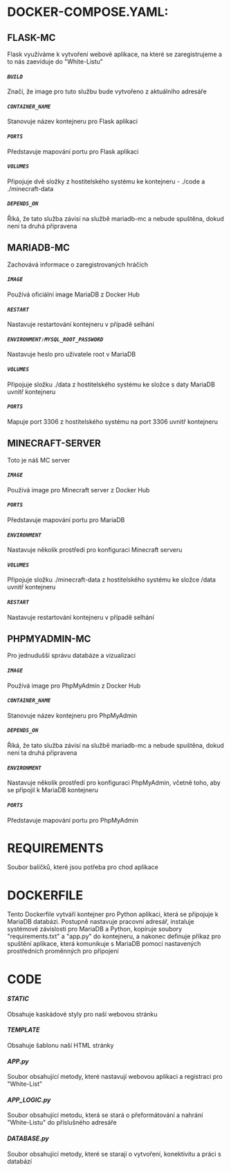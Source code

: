 # DOCKER-COMPOSE.YAML:

## FLASK-MC
Flask využíváme k vytvoření webové aplikace, na které se zaregistrujeme a to nás zaeviduje do "White-Listu"
#### <i>````BUILD````</i>
Značí, že image pro tuto službu bude vytvořeno z aktuálního adresáře
#### <i>````CONTAINER_NAME````</i>    
Stanovuje název kontejneru pro Flask aplikaci
#### <i>````PORTS````</i> 
Představuje mapování portu pro Flask aplikaci
#### <i>````VOLUMES````</i> 
Připojuje dvě složky z hostitelského systému ke kontejneru - ./code a ./minecraft-data
#### <i>````DEPENDS_ON````</i> 
Říká, že tato služba závisí na službě mariadb-mc a nebude spuštěna, dokud není ta druhá připravena

## MARIADB-MC
Zachovává informace o zaregistrovaných hráčích
#### <i>````IMAGE````</i>  
Používá oficiální image MariaDB z Docker Hub
#### <i>````RESTART````</i> 
Nastavuje restartování kontejneru v případě selhání
#### <i>````ENVIRONMENT:MYSQL_ROOT_PASSWORD````</i> 
Nastavuje heslo pro uživatele root v MariaDB
#### <i>````VOLUMES````</i>  
Připojuje složku ./data z hostitelského systému ke složce s daty MariaDB uvnitř kontejneru
#### <i>````PORTS````</i> 
Mapuje port 3306 z hostitelského systému na port 3306 uvnitř kontejneru

## MINECRAFT-SERVER
Toto je náš MC server
#### <i>````IMAGE````</i> 
Používá image pro Minecraft server z Docker Hub
#### <i>````PORTS````</i> 
Představuje mapování portu pro MariaDB
#### <i>````ENVIRONMENT````</i> 
Nastavuje několik prostředí pro konfiguraci Minecraft serveru
#### <i>````VOLUMES````</i> 
Připojuje složku ./minecraft-data z hostitelského systému ke složce /data uvnitř kontejneru
#### <i>````RESTART````</i> 
Nastavuje restartování kontejneru v případě selhání

## PHPMYADMIN-MC
Pro jednudušší správu databáze a vizualizaci
#### <i>````IMAGE````</i> 
Používá image pro PhpMyAdmin z Docker Hub
#### <i>````CONTAINER_NAME````</i> 
Stanovuje název kontejneru pro PhpMyAdmin
#### <i>````DEPENDS_ON````</i> 
Říká, že tato služba závisí na službě mariadb-mc a nebude spuštěna, dokud není ta druhá připravena
#### <i>````ENVIRONMENT````</i> 
Nastavuje několik prostředí pro konfiguraci PhpMyAdmin, včetně toho, aby se připojil k MariaDB kontejneru
#### <i>````PORTS````</i> 
Představuje mapování portu pro PhpMyAdmin

# REQUIREMENTS
Soubor balíčků, které jsou potřeba pro chod aplikace

# DOCKERFILE
Tento Dockerfile vytváří kontejner pro Python aplikaci, která se připojuje k MariaDB databázi. Postupně nastavuje pracovní adresář, instaluje systémové závislosti pro MariaDB a Python, kopíruje soubory "requirements.txt" a "app.py" do kontejneru, a nakonec definuje příkaz pro spuštění aplikace, která komunikuje s MariaDB pomocí nastavených prostředních proměnných pro připojení

# CODE

#### <i>STATIC</i> 
Obsahuje kaskádové styly pro naší webovou stránku
#### <i>TEMPLATE</i> 
Obsahuje šablonu naší HTML stránky
#### <i>APP.py</i> 
Soubor obsahující metody, které nastavují webovou aplikaci a registraci pro "White-List"
#### <i>APP_LOGIC.py</i> 
Soubor obsahující metodu, která se stará o přeformátování a nahrání "White-Listu" do příslušného adresáře
#### <i>DATABASE.py</i> 
Soubor obsahující metody, které se starají o vytvoření, konektivitu a práci s databází
